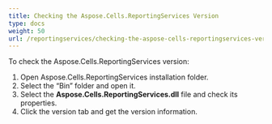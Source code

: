 ```yaml
---
title: Checking the Aspose.Cells.ReportingServices Version
type: docs
weight: 50
url: /reportingservices/checking-the-aspose-cells-reportingservices-version/
---
```


To check the Aspose.Cells.ReportingServices version:

1. Open Aspose.Cells.ReportingServices installation folder.
1. Select the “Bin” folder and open it.
1. Select the **Aspose.Cells.ReportingServices.dll** file and check its properties.
1. Click the version tab and get the version information.
